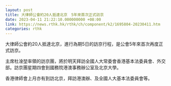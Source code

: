 ```yaml
---
layout: post
title: 大律師公會約20人抵達北京　5年來首次正式訪京
date: 2023-04-11 21:22:10.000000000 +08:00
link: https://news.rthk.hk/rthk/ch/component/k2/1695804-20230411.htm
categories: rthk
---
```


大律師公會約20人抵達北京，進行為期5日的訪京行程，是公會5年來首次再度正式訪京。

主席杜淦堃率領的訪京團，將於明天拜訪全國人大常委會香港基本法委員會、外交部。訪京團星期四會到國務院港澳事務辦公室及北京大學。

香港律師會上月亦有到訪北京，拜訪港澳辦、及全國人大基本法委員會等。
